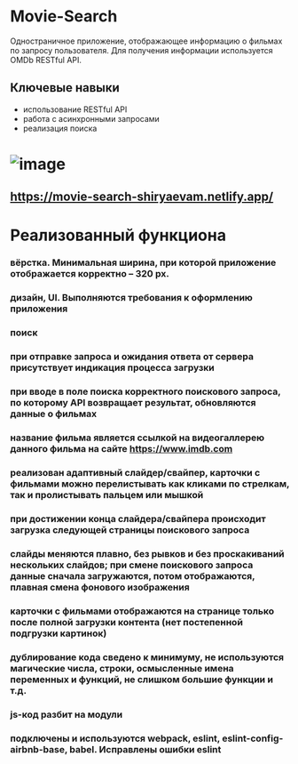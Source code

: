 # Movie-Search
Одностраничное приложение, отображающее информацию о фильмах по запросу пользователя. Для получения информации используется OMDb RESTful API.


## Ключевые навыки

- использование RESTful API
- работа с асинхронными запросами
- реализация поиска

# ![image](https://user-images.githubusercontent.com/55236675/81838682-2097dd80-954f-11ea-8142-c2fae370694e.png)
## https://movie-search-shiryaevam.netlify.app/

# Реализованный функциона
### вёрстка. Минимальная ширина, при которой приложение отображается корректно – 320 рх.
### дизайн, UI. Выполняются требования к оформлению приложения
### поиск 
### при отправке запроса и ожидания ответа от сервера присутствует индикация процесса загрузки 
### при вводе в поле поиска корректного поискового запроса, по которому API возвращает результат, обновляются данные о фильмах
### название фильма является ссылкой на видеогаллерею данного фильма на сайте https://www.imdb.com 
### реализован адаптивный слайдер/свайпер, карточки с фильмами можно перелистывать как кликами по стрелкам, так и пролистывать пальцем или мышкой 
### при достижении конца слайдера/свайпера происходит загрузка следующей страницы поискового запроса 
### слайды меняются плавно, без рывков и без проскакиваний нескольких слайдов; при смене поискового запроса данные сначала загружаются, потом отображаются, плавная смена фонового изображения 
### карточки с фильмами отображаются на странице только после полной загрузки контента (нет постепенной подгрузки картинок)
### дублирование кода сведено к минимуму, не используются магические числа, строки, осмысленные имена переменных и функций, не слишком большие функции и т.д. 
### js-код разбит на модули
### подключены и используются webpack, eslint, eslint-config-airbnb-base, babel. Исправлены ошибки eslint
